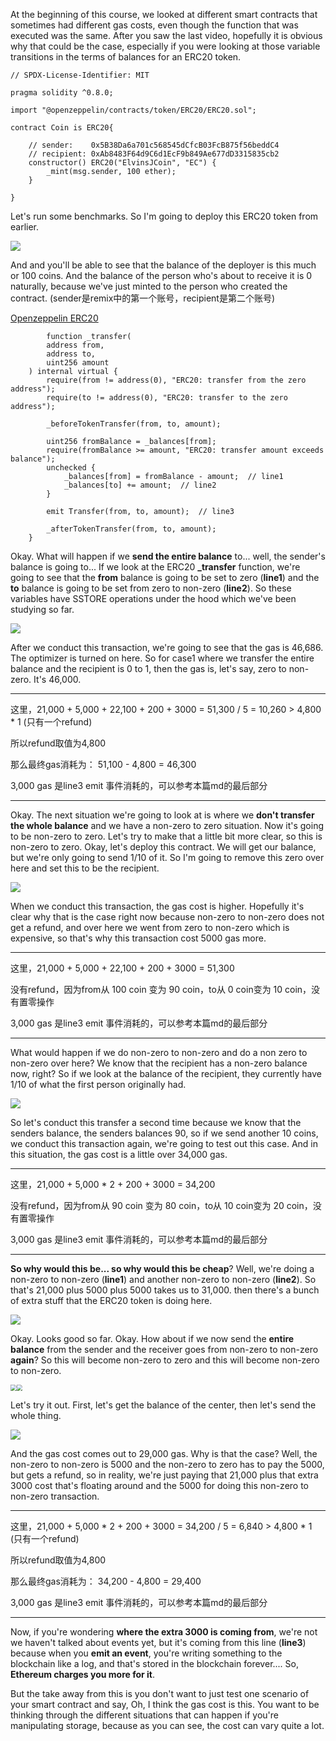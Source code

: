 At the beginning of this course, we looked at different smart contracts that sometimes had different gas costs, even though the function that was executed was the same. After you saw the last video, hopefully it is obvious why that could be the case, especially if you were looking at those variable transitions in the terms of balances for an ERC20 token.

```solidity
// SPDX-License-Identifier: MIT

pragma solidity ^0.8.0;

import "@openzeppelin/contracts/token/ERC20/ERC20.sol";

contract Coin is ERC20{

    // sender:    0x5B38Da6a701c568545dCfcB03FcB875f56beddC4
    // recipient: 0xAb8483F64d9C6d1EcF9b849Ae677dD3315835cb2
    constructor() ERC20("ElvinsJCoin", "EC") {
        _mint(msg.sender, 100 ether);
    }

}
```

Let's run some benchmarks. So I'm going to deploy this ERC20 token from earlier. 

![](balanceOf.png)

And and you'll be able to see that the balance of the deployer is this much or 100 coins. And the balance of the person who's about to receive it is 0 naturally, because we've just minted to the person who created the contract.  (sender是remix中的第一个账号，recipient是第二个账号)

[Openzeppelin ERC20](https://github.com/OpenZeppelin/openzeppelin-contracts/blob/master/contracts/token/ERC20/ERC20.sol#L226)

```solidity
		function _transfer(
        address from,
        address to,
        uint256 amount
    ) internal virtual {
        require(from != address(0), "ERC20: transfer from the zero address");
        require(to != address(0), "ERC20: transfer to the zero address");

        _beforeTokenTransfer(from, to, amount);

        uint256 fromBalance = _balances[from];
        require(fromBalance >= amount, "ERC20: transfer amount exceeds balance");
        unchecked {
            _balances[from] = fromBalance - amount;  // line1
            _balances[to] += amount;  // line2
        }

        emit Transfer(from, to, amount);  // line3

        _afterTokenTransfer(from, to, amount);
    }
```

Okay. What will happen if we **send the entire balance** to... well, the sender's balance is going to... If we look at the ERC20 **_transfer** function, we're going to see that the **from** balance is going to be set to zero (**line1**) and the **to** balance is going to be set from zero to non-zero (**line2**). So these variables have SSTORE operations under the hood which we've been studying so far.

![](transfer.png)

After we conduct this transaction, we're going to see that the gas is 46,686. The optimizer is turned on here. So for case1 where we transfer the entire balance and the recipient is 0 to 1, then the gas is, let's say, zero to non-zero. It's 46,000. 

----------------------------------------------------------------------------------------

这里，21,000 + 5,000 + 22,100 + 200 + 3000 = 51,300 / 5 = 10,260 > 4,800 * 1 (只有一个refund)

所以refund取值为4,800

那么最终gas消耗为： 51,100 - 4,800 = 46,300

3,000 gas 是line3 emit 事件消耗的，可以参考本篇md的最后部分

----------------------------------------------------------------------------------------



Okay. The next situation we're going to look at is where we **don't transfer the whole balance** and we have a non-zero to zero situation. Now it's going to be non-zero to zero. Let's try to make that a little bit more clear, so this is non-zero to zero. Okay, let's deploy this contract. We will get our balance, but we're only going to send 1/10 of it. So I'm going to remove this zero over here and set this to be the recipient. 

![](transfer2.png)

When we conduct this transaction, the gas cost is higher. Hopefully it's clear why that is the case right now because non-zero to non-zero does not get a refund, and over here we went from zero to non-zero which is expensive, so that's why this transaction cost 5000 gas more. 

----------------------------------------------------------------------------------------

这里，21,000 + 5,000 + 22,100 + 200 + 3000 = 51,300 

没有refund，因为from从 100 coin 变为 90 coin，to从 0 coin变为 10 coin，没有置零操作

3,000 gas 是line3 emit 事件消耗的，可以参考本篇md的最后部分

----------------------------------------------------------------------------------------



What would happen if we do non-zero to non-zero and do a non zero to non-zero over here? We know that the recipient has a non-zero balance now, right? So if we look at the balance of the recipient, they currently have 1/10 of what the first person originally had. 

![](transfer3.png)

So let's conduct this transfer a second time because we know that the senders balance, the senders balances 90, so if we send another 10 coins, we conduct this transaction again, we're going to test out this case. And in this situation, the gas cost is a little over 34,000 gas. 

----------------------------------------------------------------------------------------

这里，21,000 + 5,000 * 2 + 200 + 3000 = 34,200 

没有refund，因为from从 90 coin 变为 80 coin，to从 10 coin变为 20 coin，没有置零操作

3,000 gas 是line3 emit 事件消耗的，可以参考本篇md的最后部分

----------------------------------------------------------------------------------------



**So why would this be... so why would this be cheap**? Well, we're doing a non-zero to non-zero (**line1**) and another non-zero to non-zero (**line2**). So that's 21,000 plus 5000 plus 5000 takes us to 31,000. then there's a bunch of extra stuff that the ERC20 token is doing here. 

![](erc20.png)

Okay. Looks good so far. Okay. How about if we now send the **entire balance** from the sender and the receiver goes from non-zero to non-zero **again**? So this will become non-zero to zero and this will become non-zero to non-zero. 

<img src="balanceOf2.png" style="zoom:60%;" /><img src="transfer4.png" style="zoom:60%;" />

Let's try it out. First, let's get the balance of the center, then let's send the whole thing.

![](cointransfergascost.png)

And the gas cost comes out to 29,000 gas. Why is that the case? Well, the non-zero to non-zero is 5000 and the non-zero to zero has to pay the 5000, but gets a refund, so in reality, we're just paying that 21,000 plus that extra 3000 cost that's floating around and the 5000 for doing this non-zero to non-zero transaction. 

----------------------------------------------------------------------------------------

这里，21,000 + 5,000 * 2 + 200 + 3000 = 34,200 / 5 = 6,840 > 4,800 * 1 (只有一个refund)

所以refund取值为4,800

那么最终gas消耗为： 34,200 - 4,800 = 29,400

3,000 gas 是line3 emit 事件消耗的，可以参考本篇md的最后部分

----------------------------------------------------------------------------------------



Now, if you're wondering **where the extra 3000 is coming from**, we're not we haven't talked about events yet, but it's coming from this line (**line3**) because when you **emit an event**, you're writing something to the blockchain like a log, and that's stored in the blockchain forever.... So, **Ethereum charges you more for it**. 

But the take away from this is you don't want to just test one scenario of your smart contract and say, Oh, I think the gas cost is this. You want to be thinking through the different situations that can happen if you're manipulating storage, because as you can see, the cost can vary quite a lot.